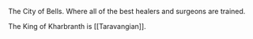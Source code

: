 The City of Bells. Where all of the best healers and surgeons are trained.

The King of Kharbranth is [[Taravangian]].